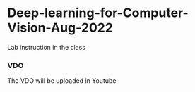 # Deep-learning-for-Computer-Vision-Aug-2022
Lab instruction in the class

### VDO
The VDO will be uploaded in Youtube

